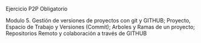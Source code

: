 Ejercicio P2P Obligatorio

Modulo 5. 
Gestión de versiones de proyectos con git y GITHUB; 
Proyecto, Espacio de Trabajo y Versiones (Commit); 
Arboles y Ramas de un proyecto; 
Repositorios Remoto y colaboración a través de GITHUB
